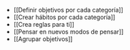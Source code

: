 - [[Definir objetivos por cada categoría]]
- [[Crear hábitos por cada categoría]]
- [[Crea reglas para ti]]
- [[Pensar en nuevos modos de pensar]]
- [[Agrupar objetivos]]